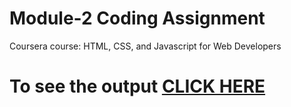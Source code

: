 # Module-2 Coding Assignment

Coursera course: HTML, CSS, and Javascript for Web Developers

# To see the output [CLICK HERE](https://drish-01-ya.github.io/Coursera_assgn/blob/main/module2-solution/index.html)

